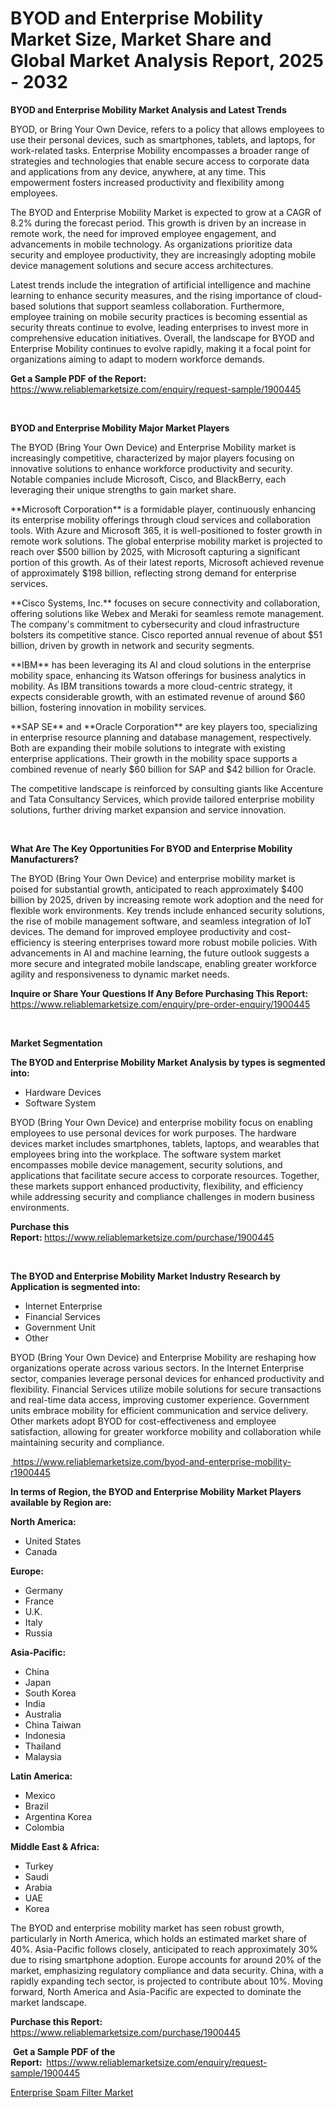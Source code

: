 <p><h1>BYOD and Enterprise Mobility Market Size, Market Share and Global Market Analysis Report, 2025 - 2032</h1></p><p><strong>BYOD and Enterprise Mobility Market Analysis and Latest Trends</strong></p>
<p><p>BYOD, or Bring Your Own Device, refers to a policy that allows employees to use their personal devices, such as smartphones, tablets, and laptops, for work-related tasks. Enterprise Mobility encompasses a broader range of strategies and technologies that enable secure access to corporate data and applications from any device, anywhere, at any time. This empowerment fosters increased productivity and flexibility among employees.</p><p>The BYOD and Enterprise Mobility Market is expected to grow at a CAGR of 8.2% during the forecast period. This growth is driven by an increase in remote work, the need for improved employee engagement, and advancements in mobile technology. As organizations prioritize data security and employee productivity, they are increasingly adopting mobile device management solutions and secure access architectures. </p><p>Latest trends include the integration of artificial intelligence and machine learning to enhance security measures, and the rising importance of cloud-based solutions that support seamless collaboration. Furthermore, employee training on mobile security practices is becoming essential as security threats continue to evolve, leading enterprises to invest more in comprehensive education initiatives. Overall, the landscape for BYOD and Enterprise Mobility continues to evolve rapidly, making it a focal point for organizations aiming to adapt to modern workforce demands.</p></p>
<p><strong>Get a Sample PDF of the Report:&nbsp;</strong> <a href="https://www.reliablemarketsize.com/enquiry/request-sample/1900445?utm_campaign=3324&utm_medium=2&utm_source=Github&utm_content=ia&utm_term=09032025&utm_id=byod-and-enterprise-mobility">https://www.reliablemarketsize.com/enquiry/request-sample/1900445</a></p>
<p>&nbsp;</p>
<p><strong>BYOD and Enterprise Mobility Major Market Players</strong></p>
<p><p>The BYOD (Bring Your Own Device) and Enterprise Mobility market is increasingly competitive, characterized by major players focusing on innovative solutions to enhance workforce productivity and security. Notable companies include Microsoft, Cisco, and BlackBerry, each leveraging their unique strengths to gain market share.</p><p>**Microsoft Corporation** is a formidable player, continuously enhancing its enterprise mobility offerings through cloud services and collaboration tools. With Azure and Microsoft 365, it is well-positioned to foster growth in remote work solutions. The global enterprise mobility market is projected to reach over $500 billion by 2025, with Microsoft capturing a significant portion of this growth. As of their latest reports, Microsoft achieved revenue of approximately $198 billion, reflecting strong demand for enterprise services.</p><p>**Cisco Systems, Inc.** focuses on secure connectivity and collaboration, offering solutions like Webex and Meraki for seamless remote management. The company's commitment to cybersecurity and cloud infrastructure bolsters its competitive stance. Cisco reported annual revenue of about $51 billion, driven by growth in network and security segments.</p><p>**IBM** has been leveraging its AI and cloud solutions in the enterprise mobility space, enhancing its Watson offerings for business analytics in mobility. As IBM transitions towards a more cloud-centric strategy, it expects considerable growth, with an estimated revenue of around $60 billion, fostering innovation in mobility services.</p><p>**SAP SE** and **Oracle Corporation** are key players too, specializing in enterprise resource planning and database management, respectively. Both are expanding their mobile solutions to integrate with existing enterprise applications. Their growth in the mobility space supports a combined revenue of nearly $60 billion for SAP and $42 billion for Oracle.</p><p>The competitive landscape is reinforced by consulting giants like Accenture and Tata Consultancy Services, which provide tailored enterprise mobility solutions, further driving market expansion and service innovation.</p></p>
<p>&nbsp;</p>
<p><strong>What Are The Key Opportunities For BYOD and Enterprise Mobility Manufacturers?</strong></p>
<p><p>The BYOD (Bring Your Own Device) and enterprise mobility market is poised for substantial growth, anticipated to reach approximately $400 billion by 2025, driven by increasing remote work adoption and the need for flexible work environments. Key trends include enhanced security solutions, the rise of mobile management software, and seamless integration of IoT devices. The demand for improved employee productivity and cost-efficiency is steering enterprises toward more robust mobile policies. With advancements in AI and machine learning, the future outlook suggests a more secure and integrated mobile landscape, enabling greater workforce agility and responsiveness to dynamic market needs.</p></p>
<p><strong>Inquire or Share Your Questions If Any Before Purchasing This Report:</strong> <a href="https://www.reliablemarketsize.com/enquiry/pre-order-enquiry/1900445?utm_campaign=3324&utm_medium=2&utm_source=Github&utm_content=ia&utm_term=09032025&utm_id=byod-and-enterprise-mobility">https://www.reliablemarketsize.com/enquiry/pre-order-enquiry/1900445</a></p>
<p>&nbsp;</p>
<p><strong>Market Segmentation</strong></p>
<p><strong>The BYOD and Enterprise Mobility Market Analysis by types is segmented into:</strong></p>
<p><ul><li>Hardware Devices</li><li>Software System</li></ul></p>
<p><p>BYOD (Bring Your Own Device) and enterprise mobility focus on enabling employees to use personal devices for work purposes. The hardware devices market includes smartphones, tablets, laptops, and wearables that employees bring into the workplace. The software system market encompasses mobile device management, security solutions, and applications that facilitate secure access to corporate resources. Together, these markets support enhanced productivity, flexibility, and efficiency while addressing security and compliance challenges in modern business environments.</p></p>
<p><strong>Purchase this Report:&nbsp;</strong><a href="https://www.reliablemarketsize.com/purchase/1900445?utm_campaign=3324&utm_medium=2&utm_source=Github&utm_content=ia&utm_term=09032025&utm_id=byod-and-enterprise-mobility">https://www.reliablemarketsize.com/purchase/1900445</a></p>
<p>&nbsp;</p>
<p><strong>The BYOD and Enterprise Mobility Market Industry Research by Application is segmented into:</strong></p>
<p><ul><li>Internet Enterprise</li><li>Financial Services</li><li>Government Unit</li><li>Other</li></ul></p>
<p><p>BYOD (Bring Your Own Device) and Enterprise Mobility are reshaping how organizations operate across various sectors. In the Internet Enterprise sector, companies leverage personal devices for enhanced productivity and flexibility. Financial Services utilize mobile solutions for secure transactions and real-time data access, improving customer experience. Government units embrace mobility for efficient communication and service delivery. Other markets adopt BYOD for cost-effectiveness and employee satisfaction, allowing for greater workforce mobility and collaboration while maintaining security and compliance.</p></p>
<p><a href="https://www.reliablemarketsize.com/byod-and-enterprise-mobility-r1900445?utm_campaign=3324&utm_medium=2&utm_source=Github&utm_content=ia&utm_term=09032025&utm_id=byod-and-enterprise-mobility">&nbsp;https://www.reliablemarketsize.com/byod-and-enterprise-mobility-r1900445</a></p>
<p><strong>In terms of Region, the BYOD and Enterprise Mobility Market Players available by Region are:</strong></p>
<p>
    <p> <strong> North America: </strong>
        <ul>
            <li>United States</li>
            <li>Canada</li>
        </ul>
        </p> 
    <p> <strong> Europe: </strong>
        <ul>
            <li>Germany</li>
            <li>France</li>
            <li>U.K.</li>
            <li>Italy</li>
            <li>Russia</li>
        </ul>
        </p> 
    <p> <strong> Asia-Pacific: </strong>
        <ul>
            <li>China</li>
            <li>Japan</li>
            <li>South Korea</li>
            <li>India</li>
            <li>Australia</li>
            <li>China Taiwan</li>
            <li>Indonesia</li>
            <li>Thailand</li>
            <li>Malaysia</li>
        </ul>
        </p> 
    <p> <strong> Latin America: </strong>
        <ul>
            <li>Mexico</li>
            <li>Brazil</li>
            <li>Argentina Korea</li>
            <li>Colombia</li>
        </ul>
        </p> 
    <p> <strong> Middle East & Africa: </strong>
        <ul>
            <li>Turkey</li>
            <li>Saudi</li>
            <li>Arabia</li>
            <li>UAE</li>
            <li>Korea</li>
        </ul>
    </p>
    </p>
<p><p>The BYOD and enterprise mobility market has seen robust growth, particularly in North America, which holds an estimated market share of 40%. Asia-Pacific follows closely, anticipated to reach approximately 30% due to rising smartphone adoption. Europe accounts for around 20% of the market, emphasizing regulatory compliance and data security. China, with a rapidly expanding tech sector, is projected to contribute about 10%. Moving forward, North America and Asia-Pacific are expected to dominate the market landscape.</p></p>
<p><strong>Purchase this Report: </strong><a href="https://www.reliablemarketsize.com/purchase/1900445?utm_campaign=3324&utm_medium=2&utm_source=Github&utm_content=ia&utm_term=09032025&utm_id=byod-and-enterprise-mobility">https://www.reliablemarketsize.com/purchase/1900445</a></p>
<p>&nbsp;<strong>Get a Sample PDF of the Report:&nbsp;&nbsp;</strong><a href="https://www.reliablemarketsize.com/enquiry/request-sample/1900445?utm_campaign=3324&utm_medium=2&utm_source=Github&utm_content=ia&utm_term=09032025&utm_id=byod-and-enterprise-mobility">https://www.reliablemarketsize.com/enquiry/request-sample/1900445</a></p>
<p><strong></strong></p>
<p><p><a href="https://github.com/vassihucz/Market-Research-Report-List-1/blob/main/enterprise-spam-filter-market.md?utm_campaign=3324&utm_medium=2&utm_source=Github&utm_content=ia&utm_term=09032025&utm_id=byod-and-enterprise-mobility">Enterprise Spam Filter Market</a></p></p>